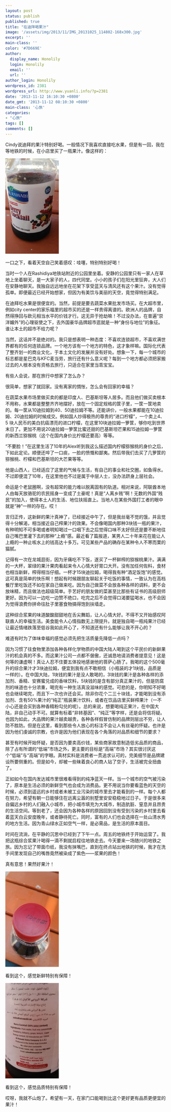 ```yaml
---
layout: post
status: publish
published: true
title: "在迪拜喝果汁"
image: '/assets/img/2013/11/IMG_20131025_114802-168x300.jpg'
excerpt: ''
main-class: ''
color: '#7D669E'
author:
  display_name: Honolily
  login: Honolily
  email: ''
  url: ''
author_login: Honolily
wordpress_id: 2381
wordpress_url: http://www.yuanli.info/?p=2381
date: '2013-11-12 16:10:30 +0800'
date_gmt: '2013-11-12 08:10:30 +0800'
main-class: '心旅'
categories:
- "心旅"
tags: []
comments: []
---
```

Cindy说迪拜的果汁特别好喝。一般情况下我喜欢直接吃水果，但是有一回，我在等地铁的时候，在小店里买了一瓶果汁。像这样的：

![yuanli info image](/assets/img/2013/11/IMG_20131025_114802-168x300.jpg "IMG_20131025_114802")

一口之下，看着天空自己笑着感叹：哇噻，特别特别好喝！

当时一个人在Rashidiya地铁站附近的公园里坐着。安静的公园里只有一家人在草地上坐着聊天，是一大家子的人，四代同堂。小小的孩子们在阳光里狂奔，大人们在安静地聊天。我独自远远地坐在花架下享受蓝天与清风还有这个果汁。没有觉得孤单。即便最近已经开始想家，但因为有美饮与美丽的天空，竟觉得特别满足。

在迪拜吃水果是很便宜的。当然，前提是要去蔬菜水果批发市场买。在大超市里，例如city center的家乐福里的超市买的还是一样贵得离谱的。欧洲人的品牌，自然得挣回与欧元相当水平的价钱才行。这无异于抢劫嘛！不过没办法，在普遍&ldquo;崇洋媚外&rdquo;的心理驱使之下，去外国豪华品牌超市逛就是一种&ldquo;身份与地位&rdquo;的象征。谁让本土的超市不给力呢？

当然，这话并不是绝对的。我只是想表明一种态度：不喜欢连锁超市，不喜欢满世界都有的任何连锁品牌。一个地方该有一个地方的特色，这才象样嘛。国际化代表了整齐划一的商业文化，于本土文化的发展并没有好处。想象一下，每一个城市的标志都是星巴克与KFC麦当劳，旅行还有什么意义呢？每到一个地方都必须把家搬过去的人根本没有资格去旅行，只适合在家里当乖宝宝。

有些人会说，那在旅行中想家了怎么办？

很简单，想家了就回家。没有离家的惆怅，怎么会有回家的幸福？

在蔬菜水果市场里做买卖的都是印度人、巴基斯坦等人居多。而且他们做买卖根本不用称，水果都是整整齐齐地摆好，放在一个固定规格的筐子里，一筐一筐地卖的。每一筐从10迪拉姆到40、50迪拉姆不等。还能讲价，一般水果都能在10迪拉姆、20迪拉姆的时候成交。例如国人炒得极热的尊贵的&ldquo;进口柠檬&rdquo;，一个卖上4、5 块人民币的美白抗癌漂亮的进口柠檬，在这里10块迪拉姆一箩筐，够你吃到世界末日了。更加不用说20迪拉姆一箩筐比蜜还甜的巴基斯坦芒果和15迪拉姆一箩筐的新西兰猕猴桃（这个在国内身价比柠檬还要高）等等。

&ldquo;不要脸！&rdquo;在这里生活了10年的Alex听到我这么描述国内柠檬猕猴桃的身价之后，下如此定论。顺便还啐了一口痰，一脸的愤慨和鄙夷。然后带我们去买了几箩筐的猕猴桃、柠檬和巴基斯坦的大芒果等等。

他是山西人，已经适应了这里的气候与生活，有自己的事业和社交圈，如鱼得水。不过即便混了10年，在这里他也不过是属于中层人士，没办法跻身上层社会。

命运是个老鼠圈啊，没有超常的能力难以脱离固有的轨道。相对来说，阿联酋本地人由每天放骆驼的农民摇身一变成了土豪呢！真是&ldquo;人离乡贱&rdquo;啊！无数的外国&ldquo;贱民&rdquo;的加入，使得本土人的生活、地位扶摇直上。当地人在某些外国打工者的眼中就是&ldquo;神&rdquo;一样的存在。哎！

言归正传，这新鲜的果汁真神了，已经接近中午了，但是我丝毫不觉的饿，并且觉得十分解渴，相当接近自己榨果汁的效果。不会像喝国内那种3块钱一瓶的果汁，有种明知不可多喝或者明知喝过一口咽下去之后觉得口味不太好但还是要不断地往自己嘴巴里灌下去的那种&ldquo;上瘾&rdquo;感。最近看了篇报道，某男人二十年来花在能让人上瘾的一种止咳水上的钱高达十多万。可见某些产品的确存在某种令人不寒而栗的猫腻。

记得有一次在龙城逛街，因为牙痛吃不下饭，遂买了一杯鲜榨的猕猴桃果汁。满满的一大杯，翠绿的果汁果肉看起来令人心情大好胃口大开。没有加任何佐料，食材也相当新鲜，榨得相当仔细。一杯才15块迪拉姆，喝得我有种&ldquo;酒足饭饱&rdquo;的感觉。这可真是简单的快乐啊！想起有时候跟朋友聊起关于吃饭的事情，一致认为在高档餐厅里吃饭还不如在家自己做来吃。因为自己做菜不会放各种各样的调料，更不会放味精，而且做法也超级简单。手艺好的朋友做的菜甚至比那些有证书的高级厨师更好。因为可以一边吃一边赞不绝口，吃完之后不会觉得口渴要猛喝水，也不会因为觉得浪费你拼命往肚子里塞食物搞得饱到扶墙走。

这种综合浆果的味道酸酸甜甜地在舌尖舞蹈，让人心情大好。不得不又开始感叹阿联酋人的幸福生活。美食能令人心情指数无上限提升。就是独自喝一瓶纯果汁已经让最近情绪跌落至低谷我如此开心了，不知道还有什么能够让我不开心的？

难道有时为了体味幸福的感觉必须先把生活质量先降低一点吗？

因为习惯了往食物里添加各种各样化学物质的中国大陆人喝到这个平民价的新鲜果汁的机会真的不多。而这果汁公司一点都不倨傲，还诚恳地请消费者提意见！这是何等的谦虚啊！真让人忍不住要五体投地感谢他的菩萨心肠了。我喝的这个500毫升的综合果汁才3块迪拉姆，便宜到我有点不敢相信（小瓶装的才1块钱，品质是一样的）。在中国大陆，1块钱的果汁是没人敢喝的，3块钱的果汁是各种各样的添加剂、香精、安赛蜜兑成的香味饮料，5块钱的是含有部分真正果汁的，但是防腐剂的味道也十分浓重，喝完有一种生活真没滋味的感觉。可悲的是，你明知不好喝也会继续喝完，而且下一次也许还会买。除非你花个二三十块钱，才能喝到没有添加剂、含有50%果汁的&ldquo;纯正&rdquo;瓶装果汁饮料，或者在饮品店里买鲜榨果汁（一不小心还是会买到各种香精粉勾兑的呢）。总的来说，想要喝纯正果汁，在中国大陆，非自己动手不可。就算有标着&ldquo;非转基因&rdquo;、&ldquo;纯正&rdquo;等字样，还是会将信将疑。也因为如此，大品牌的果汁越卖越贵，各种各样假冒仿制的品牌则层出不穷，让人防不胜防。但是在这里，看到那些令人放心的标注不会让人有丝毫的怀疑。也许是因为他们虔诚的宗教，也许是因为他们表现在各个角落的对品质和细节的要求？

甚至有时候开始怀疑，是否因为要卖高价钱，某些商家故意制造低劣品质的商品，除了占有所谓的&ldquo;低端&rdquo;市场之外，更主要的目标是&ldquo;高端&rdquo;市场？其实很讨厌这个&ldquo;低端&rdquo;与&ldquo;高端&rdquo;的字眼。真材实料是消费者一贯追求认可的，完美细节是品牌建设所要侧重的。但是如今，却被一些昧着良心的商人钻了空子，生活被完全扭曲了。

正如如今在国内发达城市里很难看得到的纯净蓝天一样。当一个城市的空气被污染了，原本是生活必须的新鲜空气也会成为消费品。更不用说当你要看蓝色的天空的时候，必须到遥远的乡村或者未被工业污染的城市里去才能看到的一样。每个人都在努力，希望有朝一日能够住在远离尘嚣的别墅里安安稳稳地过日子。于是很多来自偏远乡村的人们融入小城市，把小城市填充为大城市，制造肮脏、窒息并且昂贵的生活空间。等到老了，还会因为各种各样的原因回到没有受到污染的乡村里去看着蓝天白云安度晚年，或者静待死亡。同时，富有的人们也会选择在一处山清水秀的地方生活。因为青山绿水正如空气一样，是必需品，是生活的原本面目。

时间在流淌，在平静的沉思中已经到了下午一点。周五的地铁终于开始运营了。我把这瓶综合浆果汁喝得一滴不剩就启程往地铁走去。今天要来一场随兴的地铁之旅。因为忘记了带面巾纸，我没有抹嘴巴，直到在终点站出地铁的时候，我才在洗手间里发现自己的嘴唇竟然被染成了紫色&mdash;&mdash;浆果的颜色！

真有意思！果然好果汁！

![yuanli info image](/assets/img/2013/11/IMG_20131025_114752-168x300.jpg "IMG_20131025_114752")

看到这个，感觉新鲜特别有保障！

![yuanli info image](/assets/img/2013/11/IMG_20131025_114823-168x300.jpg "IMG_20131025_114823")

看到这个，感觉品质特别有保障！

哎呀，我就不山炮了。希望有一天，在家门口能喝到比这个更好更有品质更便宜的果汁！

